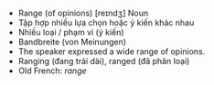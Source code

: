- Range (of opinions) [reɪndʒ] Noun  
- Tập hợp nhiều lựa chọn hoặc ý kiến khác nhau  
- Nhiều loại / phạm vi (ý kiến)  
- Bandbreite (von Meinungen)  
- The speaker expressed a wide range of opinions.  
- Ranging (đang trải dài), ranged (đã phân loại)  
- Old French: *range*